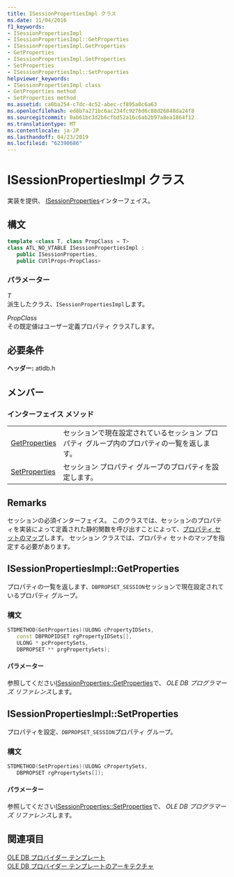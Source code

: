 ```yaml
---
title: ISessionPropertiesImpl クラス
ms.date: 11/04/2016
f1_keywords:
- ISessionPropertiesImpl
- ISessionPropertiesImpl::GetProperties
- ISessionPropertiesImpl.GetProperties
- GetProperties
- ISessionPropertiesImpl.SetProperties
- SetProperties
- ISessionPropertiesImpl::SetProperties
helpviewer_keywords:
- ISessionPropertiesImpl class
- GetProperties method
- SetProperties method
ms.assetid: ca0ba254-c7dc-4c52-abec-cf895a0c6a63
ms.openlocfilehash: ed8b7a271bc6ac234fc9276d6c88d26848da24f8
ms.sourcegitcommit: 0ab61bc3d2b6cfbd52a16c6ab2b97a8ea1864f12
ms.translationtype: MT
ms.contentlocale: ja-JP
ms.lasthandoff: 04/23/2019
ms.locfileid: "62390686"
---
```

# <a name="isessionpropertiesimpl-class"></a>ISessionPropertiesImpl クラス

実装を提供、 [ISessionProperties](/previous-versions/windows/desktop/ms713721(v=vs.85))インターフェイス。

## <a name="syntax"></a>構文

```cpp
template <class T, class PropClass = T>
class ATL_NO_VTABLE ISessionPropertiesImpl :
   public ISessionProperties, 
   public CUtlProps<PropClass>
```

### <a name="parameters"></a>パラメーター

*T*<br/>
派生したクラス、`ISessionPropertiesImpl`します。

*PropClass*<br/>
その既定値はユーザー定義プロパティ クラス*T*します。

## <a name="requirements"></a>必要条件

**ヘッダー:** atldb.h

## <a name="members"></a>メンバー

### <a name="interface-methods"></a>インターフェイス メソッド

|||
|-|-|
|[GetProperties](#getproperties)|セッションで現在設定されているセッション プロパティ グループ内のプロパティの一覧を返します。|
|[SetProperties](#setproperties)|セッション プロパティ グループのプロパティを設定します。|

## <a name="remarks"></a>Remarks

セッションの必須インターフェイス。 このクラスでは、セッションのプロパティを実装によって定義された静的関数を呼び出すことによって、[プロパティ セットのマップ](../../data/oledb/begin-propset-map.md)します。 セッション クラスでは、プロパティ セットのマップを指定する必要があります。

## <a name="getproperties"></a> ISessionPropertiesImpl::GetProperties

プロパティの一覧を返します、`DBPROPSET_SESSION`セッションで現在設定されているプロパティ グループ。

### <a name="syntax"></a>構文

```cpp
STDMETHOD(GetProperties)(ULONG cPropertyIDSets,
   const DBPROPIDSET rgPropertyIDSets[],
   ULONG * pcPropertySets,
   DBPROPSET ** prgPropertySets);
```

#### <a name="parameters"></a>パラメーター

参照してください[ISessionProperties::GetProperties](/previous-versions/windows/desktop/ms723643(v=vs.85))で、 *OLE DB プログラマーズ リファレンス*します。

## <a name="setproperties"></a> ISessionPropertiesImpl::SetProperties

プロパティを設定、`DBPROPSET_SESSION`プロパティ グループ。

### <a name="syntax"></a>構文

```cpp
STDMETHOD(SetProperties)(ULONG cPropertySets,
   DBPROPSET rgPropertySets[]);
```

#### <a name="parameters"></a>パラメーター

参照してください[ISessionProperties::SetProperties](/previous-versions/windows/desktop/ms714405(v=vs.85))で、 *OLE DB プログラマーズ リファレンス*します。

## <a name="see-also"></a>関連項目

[OLE DB プロバイダー テンプレート](../../data/oledb/ole-db-provider-templates-cpp.md)<br/>
[OLE DB プロバイダー テンプレートのアーキテクチャ](../../data/oledb/ole-db-provider-template-architecture.md)